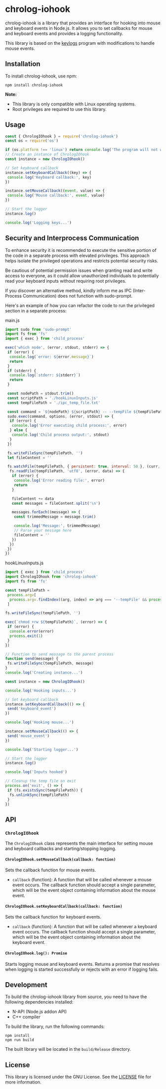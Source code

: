 # chrolog-iohook

chrolog-iohook is a library that provides an interface for hooking into mouse and keyboard events in Node.js. It allows you to set callbacks for mouse and keyboard events and provides a logging functionality.

This library is based on the [keylogs](https://github.com/kernc/logkeys) program with modifications to handle mouse events.

## Installation

To install chrolog-iohook, use npm:

```
npm install chrolog-iohook
```

**Note:**

- This library is only compatible with Linux operating systems.
- Root privileges are required to use this library.

## Usage

```javascript
const { ChrologIOhook } = require('chrolog-iohook')
const os = require('os')

if (os.platform !== 'linux') return console.log('The program will not work')
// Create an instance of ChrologIOhook
const instance = new ChrologIOhook()

// Set keyboard callback
instance.setKeyboardCallback((key) => {
 console.log('Keyboard callback:', key)
})

instance.setMouseCallback((event, value) => {
 console.log('Mouse callback:', event, value)
})

// Start the logger
instance.log()

console.log('Logging keys...')
```

## Security and Interprocess Communication

To enhance security it is recommended to execute the sensitive portion of the code in a separate process with elevated privileges. This approach helps isolate the privileged operations and restricts potential security risks.

Be cautious of potential permission issues when granting read and write access to everyone, as it could allow unauthorized individuals to potentially read your keyboard inputs without requiring root privileges.

If you discover an alternative method, kindly inform me as IPC (Inter-Process Communication) does not function with sudo-prompt.

Here's an example of how you can refactor the code to run the privileged section in a separate process:

main.js

```js
import sudo from 'sudo-prompt'
import fs from 'fs'
import { exec } from 'child_process'

exec('which node', (error, stdout, stderr) => {
 if (error) {
  console.log(`error: ${error.message}`)
  return
 }
 if (stderr) {
  console.log(`stderr: ${stderr}`)
  return
 }

 const nodePath = stdout.trim()
 const scriptPath = './hookLinuxInputs.js'
 const tempFilePath = './ipc_temp_file.txt'

 const command = `${nodePath} ${scriptPath} -- --tempFile ${tempFilePath}`
 sudo.exec(command, options, (error, stdout) => {
  if (error) {
   console.log('Error executing child process:', error)
  } else {
   console.log('Child process output:', stdout)
  }
 })

 fs.writeFileSync(tempFilePath, '')
 let fileContent = ''

 fs.watchFile(tempFilePath, { persistent: true, interval: 50 }, (curr, prev) => {
  fs.readFile(tempFilePath, 'utf8', (error, data) => {
   if (error) {
    console.log('Error reading file:', error)
    return
   }

   fileContent += data
   const messages = fileContent.split('\n')

   messages.forEach((message) => {
    const trimmedMessage = message.trim()

    console.log('Message:', trimmedMessage)
    // Parse your message here
    fileContent = ''
   })
  })
 })
})
```

hookLinuxInputs.js

```js
import { exec } from 'child_process'
import ChrologIOhook from 'chrolog-iohook'
import fs from 'fs'

const tempFilePath =
 process.argv[
  process.argv.findIndex((arg, index) => arg === '--tempFile' && process.argv[index + 1]) + 1
 ]

fs.writeFileSync(tempFilePath, '')

exec(`chmod +rw ${tempFilePath}`, (error) => {
 if (error) {
  console.error(error)
  process.exit(1)
 }
})

// Function to send message to the parent process
function send(message) {
 fs.writeFileSync(tempFilePath, message)
}
console.log('Creating instance...')

const instance = new ChrologIOhook()

console.log('Hooking inputs...')

// Set keyboard callback
instance.setKeyboardCallback(() => {
 send('keyboard_event')
})

console.log('Hooking mouse...')

instance.setMouseCallback(() => {
 send('mouse_event')
})

console.log('Starting logger...')

// Start the logger
instance.log()

console.log('Inputs hooked')

// Cleanup the temp file on exit
process.on('exit', () => {
 if (fs.existsSync(tempFilePath)) {
  fs.unlinkSync(tempFilePath)
 }
})
```

## API

### `ChrologIOhook`

The `ChrologIOhook` class represents the main interface for setting mouse and keyboard callbacks and starting/stopping logging.

#### `ChrologIOhook.setMouseCallback(callback: function)`

Sets the callback function for mouse events.

- `callback` (function): A function that will be called whenever a mouse event occurs. The callback function should accept a single parameter, which will be the event object containing information about the mouse event.

#### `ChrologIOhook.setKeyboardCallback(callback: function)`

Sets the callback function for keyboard events.

- `callback` (function): A function that will be called whenever a keyboard event occurs. The callback function should accept a single parameter, which will be the event object containing information about the keyboard event.

#### `ChrologIOhook.log(): Promise`

Starts logging mouse and keyboard events. Returns a promise that resolves when logging is started successfully or rejects with an error if logging fails.

## Development

To build the chrolog-iohook library from source, you need to have the following dependencies installed:

- N-API (Node.js addon API)
- C++ compiler

To build the library, run the following commands:

```
npm install
npm run build
```

The built library will be located in the `build/Release` directory.

## License

This library is licensed under the GNU License. See the [LICENSE](LICENSE) file for more information.
